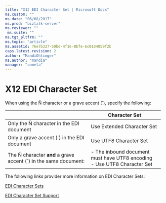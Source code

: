 ```yaml
---
title: "X12 EDI Character Set | Microsoft Docs"
ms.custom: ""
ms.date: "06/08/2017"
ms.prod: "biztalk-server"
ms.reviewer: ""
 ms.suite: ""
ms.tgt_pltfrm: ""
ms.topic: "article"
ms.assetid: 76e7b327-b0bd-4f16-8bfe-6c0184059f2b
caps.latest.revision: 2
author: "MandiOhlinger"
ms.author: "mandia"
manager: "anneta"
---
```

# X12 EDI Character Set
When using the Ñ character or a grave accent (`), specify the following:  
  
||Character Set|  
|-|-------------------|  
|Only the Ñ character in the EDI document|Use Extended Character Set|  
|Only a grave accent (`) in the EDI document|Use UTF8 Character Set|  
|The Ñ character **and** a grave accent (`) in the same document:|-   The inbound document must have UTF8 encoding<br />-   Use UTF8 Character Set|  
  
 The following links provider more information on EDI Character Sets:  
  
 [EDI Character Sets](http://go.microsoft.com/fwlink/p/?LinkId=271249)  
  
 [EDI Character Set Support](http://go.microsoft.com/fwlink/p/?LinkId=271250)